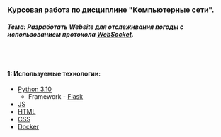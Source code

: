 ### Курсовая работа по дисциплине "Компьютерные сети".

#### *Тема: Разработать Website для отслеживания погоды с использованием протокола [WebSocket](https://ru.wikipedia.org/wiki/WebSocket).*
<br></br>
#### 1: **Используемые технологии:**
- [Python 3.10](https://ru.wikipedia.org/wiki/Python)
    - Framework - [Flask](https://ru.wikipedia.org/wiki/Flask_(%D0%B2%D0%B5%D0%B1-%D1%84%D1%80%D0%B5%D0%B9%D0%BC%D0%B2%D0%BE%D1%80%D0%BA))
- [JS](https://ru.wikipedia.org/wiki/JavaScript)
- [HTML](https://ru.wikipedia.org/wiki/Html)
- [CSS](https://ru.wikipedia.org/wiki/CSS)
- [Docker](https://ru.wikipedia.org/wiki/Docker)
